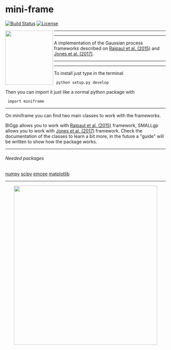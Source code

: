 # mini-frame
[![Build Status](https://travis-ci.org/jdavidrcamacho/mini-frame.svg?branch=master)](https://travis-ci.org/jdavidrcamacho/mini-frame)
[![License](https://img.shields.io/badge/license-MIT-blue.svg)](https://github.com/jdavidrcamacho/mini-frame/blob/master/LICENSE)

<img align="left" width="150" height="170" src="https://musingsonmath.files.wordpress.com/2011/04/gauss_portrait.jpg">

-------------------------
-------------------------


A implementation of the Gaussian process frameworks described on [Rajpaul et al. (2015)](https://academic.oup.com/mnras/article/452/3/2269/1079217) and [Jones et al. (2017)](https://arxiv.org/abs/1711.01318). 


-------------------------
-------------------------


To install just type in the terminal

     python setup.py develop
  
Then you can import it just like a normal python package with
     
     import miniframe
     
-------------------------

On miniframe you can find two main classes to work with the frameworks.

BIGgp allows you to work with [Rajpaul et al. (2015)](https://academic.oup.com/mnras/article/452/3/2269/1079217) framework, SMALLgp allows you to work with [Jones et al. (2017)](https://arxiv.org/abs/1711.01318) framework. Check the documentation of the classes to learn a bit more, in the future a "guide" will be written to show how the package works.

     
-------------------------


###### Needed packages
[numpy](http://www.numpy.org/)
[scipy](https://www.scipy.org/)
[emcee](http://dfm.io/emcee/current/)
[matplotlib](https://matplotlib.org/)


-------------------------


<p align="center">
<img align="center" width="450" height="500" src="https://i.imgur.com/RFmLPld.png">
</p>

